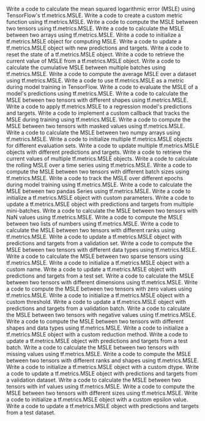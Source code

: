 Write a code to calculate the mean squared logarithmic error (MSLE) using TensorFlow's tf.metrics.MSLE.
Write a code to create a custom metric function using tf.metrics.MSLE.
Write a code to compute the MSLE between two tensors using tf.metrics.MSLE.
Write a code to calculate the MSLE between two arrays using tf.metrics.MSLE.
Write a code to initialize a tf.metrics.MSLE object for computing MSLE.
Write a code to update a tf.metrics.MSLE object with new predictions and targets.
Write a code to reset the state of a tf.metrics.MSLE object.
Write a code to retrieve the current value of MSLE from a tf.metrics.MSLE object.
Write a code to calculate the cumulative MSLE between multiple batches using tf.metrics.MSLE.
Write a code to compute the average MSLE over a dataset using tf.metrics.MSLE.
Write a code to use tf.metrics.MSLE as a metric during model training in TensorFlow.
Write a code to evaluate the MSLE of a model's predictions using tf.metrics.MSLE.
Write a code to calculate the MSLE between two tensors with different shapes using tf.metrics.MSLE.
Write a code to apply tf.metrics.MSLE to a regression model's predictions and targets.
Write a code to implement a custom callback that tracks the MSLE during training using tf.metrics.MSLE.
Write a code to compute the MSLE between two tensors with masked values using tf.metrics.MSLE.
Write a code to calculate the MSLE between two numpy arrays using tf.metrics.MSLE.
Write a code to initialize multiple tf.metrics.MSLE objects for different evaluation sets.
Write a code to update multiple tf.metrics.MSLE objects with different predictions and targets.
Write a code to retrieve the current values of multiple tf.metrics.MSLE objects.
Write a code to calculate the rolling MSLE over a time series using tf.metrics.MSLE.
Write a code to compute the MSLE between two tensors with different batch sizes using tf.metrics.MSLE.
Write a code to track the MSLE over different epochs during model training using tf.metrics.MSLE.
Write a code to calculate the MSLE between two pandas Series using tf.metrics.MSLE.
Write a code to initialize a tf.metrics.MSLE object with custom parameters.
Write a code to update a tf.metrics.MSLE object with predictions and targets from multiple mini-batches.
Write a code to calculate the MSLE between two tensors with NaN values using tf.metrics.MSLE.
Write a code to compute the MSLE between two lists of numbers using tf.metrics.MSLE.
Write a code to calculate the MSLE between two tensors with different ranks using tf.metrics.MSLE.
Write a code to update a tf.metrics.MSLE object with predictions and targets from a validation set.
Write a code to compute the MSLE between two tensors with different data types using tf.metrics.MSLE.
Write a code to calculate the MSLE between two sparse tensors using tf.metrics.MSLE.
Write a code to initialize a tf.metrics.MSLE object with a custom name.
Write a code to update a tf.metrics.MSLE object with predictions and targets from a test set.
Write a code to calculate the MSLE between two tensors with different dimensions using tf.metrics.MSLE.
Write a code to compute the MSLE between two tensors with zero values using tf.metrics.MSLE.
Write a code to initialize a tf.metrics.MSLE object with a custom threshold.
Write a code to update a tf.metrics.MSLE object with predictions and targets from a validation batch.
Write a code to calculate the MSLE between two tensors with negative values using tf.metrics.MSLE.
Write a code to compute the MSLE between two tensors with different shapes and data types using tf.metrics.MSLE.
Write a code to initialize a tf.metrics.MSLE object with a custom reduction method.
Write a code to update a tf.metrics.MSLE object with predictions and targets from a test batch.
Write a code to calculate the MSLE between two tensors with missing values using tf.metrics.MSLE.
Write a code to compute the MSLE between two tensors with different ranks and shapes using tf.metrics.MSLE.
Write a code to initialize a tf.metrics.MSLE object with a custom dtype.
Write a code to update a tf.metrics.MSLE object with predictions and targets from a validation dataset.
Write a code to calculate the MSLE between two tensors with inf values using tf.metrics.MSLE.
Write a code to compute the MSLE between two tensors with different sizes using tf.metrics.MSLE.
Write a code to initialize a tf.metrics.MSLE object with a custom epsilon value.
Write a code to update a tf.metrics.MSLE object with predictions and targets from a test dataset.